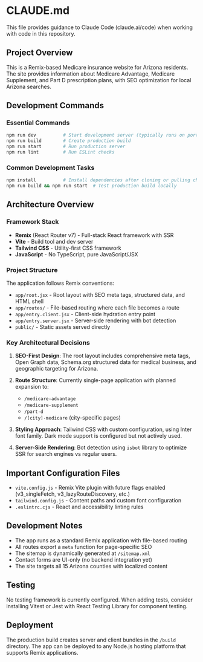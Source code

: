 # CLAUDE.md

This file provides guidance to Claude Code (claude.ai/code) when working with code in this repository.

## Project Overview
This is a Remix-based Medicare insurance website for Arizona residents. The site provides information about Medicare Advantage, Medicare Supplement, and Part D prescription plans, with SEO optimization for local Arizona searches.

## Development Commands

### Essential Commands
```bash
npm run dev          # Start development server (typically runs on port 5179)
npm run build        # Create production build
npm run start        # Run production server
npm run lint         # Run ESLint checks
```

### Common Development Tasks
```bash
npm install          # Install dependencies after cloning or pulling changes
npm run build && npm run start  # Test production build locally
```

## Architecture Overview

### Framework Stack
- **Remix** (React Router v7) - Full-stack React framework with SSR
- **Vite** - Build tool and dev server
- **Tailwind CSS** - Utility-first CSS framework
- **JavaScript** - No TypeScript, pure JavaScript/JSX

### Project Structure
The application follows Remix conventions:
- `app/root.jsx` - Root layout with SEO meta tags, structured data, and HTML shell
- `app/routes/` - File-based routing where each file becomes a route
- `app/entry.client.jsx` - Client-side hydration entry point
- `app/entry.server.jsx` - Server-side rendering with bot detection
- `public/` - Static assets served directly

### Key Architectural Decisions

1. **SEO-First Design**: The root layout includes comprehensive meta tags, Open Graph data, Schema.org structured data for medical business, and geographic targeting for Arizona.

2. **Route Structure**: Currently single-page application with planned expansion to:
   - `/medicare-advantage`
   - `/medicare-supplement`
   - `/part-d`
   - `/[city]-medicare` (city-specific pages)

3. **Styling Approach**: Tailwind CSS with custom configuration, using Inter font family. Dark mode support is configured but not actively used.

4. **Server-Side Rendering**: Bot detection using `isbot` library to optimize SSR for search engines vs regular users.

## Important Configuration Files

- `vite.config.js` - Remix Vite plugin with future flags enabled (v3_singleFetch, v3_lazyRouteDiscovery, etc.)
- `tailwind.config.js` - Content paths and custom font configuration
- `.eslintrc.cjs` - React and accessibility linting rules

## Development Notes

- The app runs as a standard Remix application with file-based routing
- All routes export a `meta` function for page-specific SEO
- The sitemap is dynamically generated at `/sitemap.xml`
- Contact forms are UI-only (no backend integration yet)
- The site targets all 15 Arizona counties with localized content

## Testing
No testing framework is currently configured. When adding tests, consider installing Vitest or Jest with React Testing Library for component testing.

## Deployment
The production build creates server and client bundles in the `/build` directory. The app can be deployed to any Node.js hosting platform that supports Remix applications.